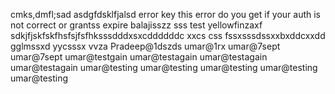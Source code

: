 
cmks,dmfl;sad
asdgfdsklfjalsd
error key
this error do you get if your auth is not correct or grantss expire balajisszz
sss
test yellowfinzaxf
sdkjfjskfskfhsfsjfsfhksssdddxsxcddddddc
xxcs
css
fssxsssdssxxbxddcxxdd
gglmssxd
yycsssx
vvza
Pradeep@1dszds
umar@1rx
umar@7sept
umar@7sept
umar@testgain
umar@testagain
umar@testagain
umar@testagain
umar@testing
umar@testing
umar@testing
umar@testing
umar@testing
